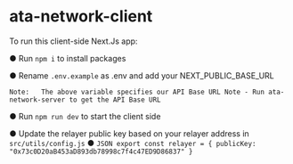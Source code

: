 # ata-network-client

To run this client-side Next.Js app:

● Run `npm i` to install packages

● Rename `.env.example` as .env and add your NEXT_PUBLIC_BASE_URL

    Note:	The above variable specifies our API Base URL Note - Run ata-network-server to get the API Base URL

● Run `npm run dev` to start the client side

● Update the relayer public key based on your relayer address in `src/utils/config.js`
● `JSON
        export const relayer = {
            publicKey: "0x73c0D20aB453aD893db78998c7f4c47ED9D86837"
        }
        `
